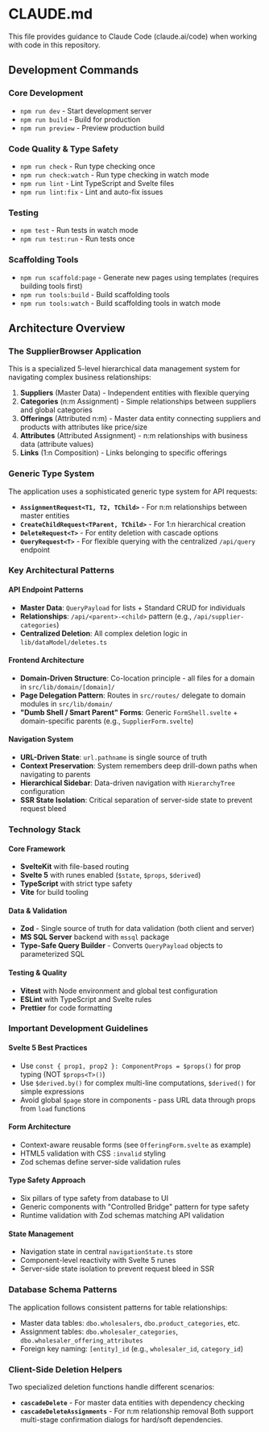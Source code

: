# CLAUDE.md

This file provides guidance to Claude Code (claude.ai/code) when working with code in this repository.

## Development Commands

### Core Development
- `npm run dev` - Start development server
- `npm run build` - Build for production
- `npm run preview` - Preview production build

### Code Quality & Type Safety
- `npm run check` - Run type checking once
- `npm run check:watch` - Run type checking in watch mode
- `npm run lint` - Lint TypeScript and Svelte files
- `npm run lint:fix` - Lint and auto-fix issues

### Testing
- `npm test` - Run tests in watch mode
- `npm run test:run` - Run tests once

### Scaffolding Tools
- `npm run scaffold:page` - Generate new pages using templates (requires building tools first)
- `npm run tools:build` - Build scaffolding tools
- `npm run tools:watch` - Build scaffolding tools in watch mode

## Architecture Overview

### The SupplierBrowser Application

This is a specialized 5-level hierarchical data management system for navigating complex business relationships:

1. **Suppliers** (Master Data) - Independent entities with flexible querying
2. **Categories** (n:m Assignment) - Simple relationships between suppliers and global categories
3. **Offerings** (Attributed n:m) - Master data entity connecting suppliers and products with attributes like price/size
4. **Attributes** (Attributed Assignment) - n:m relationships with business data (attribute values)
5. **Links** (1:n Composition) - Links belonging to specific offerings

### Generic Type System

The application uses a sophisticated generic type system for API requests:

- **`AssignmentRequest<T1, T2, TChild>`** - For n:m relationships between master entities
- **`CreateChildRequest<TParent, TChild>`** - For 1:n hierarchical creation
- **`DeleteRequest<T>`** - For entity deletion with cascade options
- **`QueryRequest<T>`** - For flexible querying with the centralized `/api/query` endpoint

### Key Architectural Patterns

#### API Endpoint Patterns
- **Master Data**: `QueryPayload` for lists + Standard CRUD for individuals
- **Relationships**: `/api/<parent>-<child>` pattern (e.g., `/api/supplier-categories`)
- **Centralized Deletion**: All complex deletion logic in `lib/dataModel/deletes.ts`

#### Frontend Architecture
- **Domain-Driven Structure**: Co-location principle - all files for a domain in `src/lib/domain/[domain]/`
- **Page Delegation Pattern**: Routes in `src/routes/` delegate to domain modules in `src/lib/domain/`
- **"Dumb Shell / Smart Parent" Forms**: Generic `FormShell.svelte` + domain-specific parents (e.g., `SupplierForm.svelte`)

#### Navigation System
- **URL-Driven State**: `url.pathname` is single source of truth
- **Context Preservation**: System remembers deep drill-down paths when navigating to parents
- **Hierarchical Sidebar**: Data-driven navigation with `HierarchyTree` configuration
- **SSR State Isolation**: Critical separation of server-side state to prevent request bleed

### Technology Stack

#### Core Framework
- **SvelteKit** with file-based routing
- **Svelte 5** with runes enabled (`$state`, `$props`, `$derived`)
- **TypeScript** with strict type safety
- **Vite** for build tooling

#### Data & Validation
- **Zod** - Single source of truth for data validation (both client and server)
- **MS SQL Server** backend with `mssql` package
- **Type-Safe Query Builder** - Converts `QueryPayload` objects to parameterized SQL

#### Testing & Quality
- **Vitest** with Node environment and global test configuration
- **ESLint** with TypeScript and Svelte rules
- **Prettier** for code formatting

### Important Development Guidelines

#### Svelte 5 Best Practices
- Use `const { prop1, prop2 }: ComponentProps = $props()` for prop typing (NOT `$props<T>()`)
- Use `$derived.by()` for complex multi-line computations, `$derived()` for simple expressions
- Avoid global `$page` store in components - pass URL data through props from `load` functions

#### Form Architecture
- Context-aware reusable forms (see `OfferingForm.svelte` as example)
- HTML5 validation with CSS `:invalid` styling
- Zod schemas define server-side validation rules

#### Type Safety Approach
- Six pillars of type safety from database to UI
- Generic components with "Controlled Bridge" pattern for type safety
- Runtime validation with Zod schemas matching API validation

#### State Management
- Navigation state in central `navigationState.ts` store
- Component-level reactivity with Svelte 5 runes
- Server-side state isolation to prevent request bleed in SSR

### Database Schema Patterns

The application follows consistent patterns for table relationships:
- Master data tables: `dbo.wholesalers`, `dbo.product_categories`, etc.
- Assignment tables: `dbo.wholesaler_categories`, `dbo.wholesaler_offering_attributes`
- Foreign key naming: `[entity]_id` (e.g., `wholesaler_id`, `category_id`)

### Client-Side Deletion Helpers

Two specialized deletion functions handle different scenarios:
- **`cascadeDelete`** - For master data entities with dependency checking
- **`cascadeDeleteAssignments`** - For n:m relationship removal
Both support multi-stage confirmation dialogs for hard/soft dependencies.
